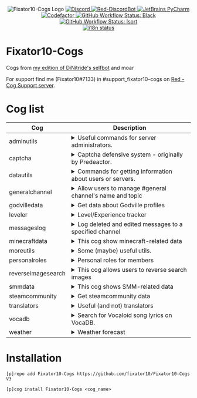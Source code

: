 <p align="center">
    <img alt="Fixator10-Cogs Logo" src="https://Moeka.is-a-good-waifu.com/u2P2sMM.png">
    <a href="https://fixator10.ru/discord">
        <img alt="Discord" src="https://img.shields.io/discord/221158719025709056.svg?style=for-the-badge&logo=discord">
    </a>
    <a href="https://github.com/Cog-Creators/Red-DiscordBot">
        <img alt="Red-DiscordBot" src="https://img.shields.io/badge/Red-DiscordBot-red.svg?style=for-the-badge">
    </a>
    <a href="https://jb.gg/OpenSource">
        <img alt="JetBrains PyCharm" src="https://img.shields.io/badge/JetBrains-PyCharm-18d68c.svg?style=for-the-badge">
    </a>
    <a href="https://www.codefactor.io/repository/github/fixator10/fixator10-cogs">
        <img alt="Codefactor" src="https://www.codefactor.io/repository/github/fixator10/fixator10-cogs/badge?style=for-the-badge">
    </a>
    <a href="https://github.com/ambv/black">
        <img alt="GitHub Workflow Status: Black" 
        src="https://img.shields.io/github/workflow/status/fixator10/Fixator10-Cogs/black/V3?label=Black&style=for-the-badge&labelColor=000">
    </a>
    <a href="https://github.com/timothycrosley/isort">
        <img alt="GitHub Workflow Status: Isort" 
        src="https://img.shields.io/github/workflow/status/fixator10/Fixator10-Cogs/isort/V3?label=Isort&style=for-the-badge&labelColor=ef8336">
    </a>
    <br>
    <a href="https://i18n.fixator10.ru/project/fixator10-cogs">
        <img alt="i18n status" src="https://badges.crowdin.net/fixator10-cogs/localized.svg">
    </a>
</p>

# Fixator10-Cogs
Cogs from [my edition of DiNitride's selfbot](https://github.com/fixator10/Discord-Self-Bot) and moar

For support find me (Fixator10#7133) in #support_fixator10-cogs on [Red - Cog Support server](https://discord.gg/GET4DVk).

# Cog list
| Cog                | Description                                                                                                                                                                                                                                                                                              |
|--------------------|----------------------------------------------------------------------------------------------------------------------------------------------------------------------------------------------------------------------------------------------------------------------------------------------------------|
| adminutils         | <details><summary>Useful commands for server administrators.</summary>Useful commands for server administrators.</details>                                                                                                                                                                               |
| captcha            | <details><summary>Captcha defensive system  - originally by Predeactor.</summary>Captcha defensive system. Another security layout for your server - originally by Predeactor.</details>                                                                                                                 |
| datautils          | <details><summary>Commands for getting information about users or servers.</summary>Commands for getting information about users or servers.</details>                                                                                                                                                   |
| generalchannel     | <details><summary>Allow users to manage #general channel's name and topic</summary>Allow users to manage #general channel's name and topic</details>                                                                                                                                                     |
| godvilledata       | <details><summary>Get data about Godville profiles</summary>Get data about godville.net (russian) and godvillegame.com profiles</details>                                                                                                                                                                |
| leveler            | <details><summary>Level/Experience tracker</summary>Level/Experience tracker<br>Increase activity (or not) on your server with chat exp!</details>                                                                                                                                                       |
| messageslog        | <details><summary>Log deleted and edited messages to a specified channel</summary>Log deleted and edited messages to a specified channel</details>                                                                                                                                                       |
| minecraftdata      | <details><summary>This cog show minecraft-related data</summary>This cog show minecraft-related data<br>Including:<br>  Player's nicks history<br>  Get skin by nickname<br>  Get status of minecraft data-servers</details>                                                                             |
| moreutils          | <details><summary>Some (maybe) useful utils.</summary>Some (maybe) useful utils.</details>                                                                                                                                                                                                               |
| personalroles      | <details><summary>Personal roles for members</summary>Personal roles for members</details>                                                                                                                                                                                                               |
| reverseimagesearch | <details><summary>This cog allows users to reverse search images</summary>This cog allows users to reverse search images</details>                                                                                                                                                                       |
| smmdata            | <details><summary>This cog shows SMM-related data</summary>This cog shows Super Mario Maker-related data. You can check levels and level designers</details>                                                                                                                                             |
| steamcommunity     | <details><summary>Get steamcommunity data</summary>Get steamcommunity data for steam users</details>                                                                                                                                                                                                     |
| translators        | <details><summary>Useful (and not) translators</summary>Useful (and not) translators</details>                                                                                                                                                                                                           |
| vocadb             | <details><summary>Search for Vocaloid song lyrics on VocaDB.</summary>This cog can fetch Vocaloid (and UTAU) song lyrics from VocaDB.net a.k.a. Vocaloid Database.</details>                                                                                                                             |
| weather            | <details><summary>Weather forecast</summary>Weather forecast. Requires "semi-private" DarkSky API key. For more info: https://blog.darksky.net</details>                                                                                                                                                 |

# Installation
`[p]repo add Fixator10-Cogs https://github.com/fixator10/Fixator10-Cogs V3`

`[p]cog install Fixator10-Cogs <cog_name>`
